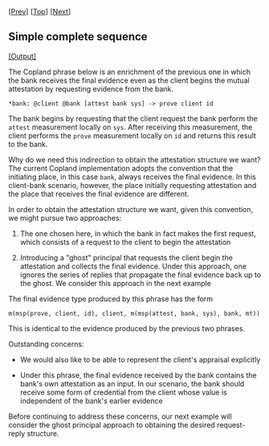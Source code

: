 \[[Prev](cb_sq.md)\] \[[Top](../mutual.md)\] \[[Next](./gcb_sq.md)\]

## Simple complete sequence

<a href="bcb_sq.xhtml" target="_blank">[Output]</a>

The Copland phrase below is an enrichment of the previous one in which
the bank receives the final evidence even as the client begins the
mutual attestation by requesting evidence from the bank.

```
*bank: @client @bank [attest bank sys] -> prove client id
```

The bank begins by requesting that the client request the bank perform
the `attest` measurement locally on `sys`.  After receiving this
measurement, the client performs the `prove` measurement locally on
`id` and returns this result to the bank.

Why do we need this indirection to obtain the attestation structure we
want?  The current Copland implementation adopts the convention that
the initiating place, in this case `bank`, always receives the final
evidence.  In this client-bank scenario, however, the place initially
requesting attestation and the place that receives the final evidence
are different.

In order to obtain the attestation structure we want, given this
convention, we might pursue two approaches:

1. The one chosen here, in which the bank in fact makes the first
request, which consists of a request to the client to begin the
attestation

2. Introducing a "ghost" principal that requests the client begin the
attestation and collects the final evidence.  Under this approach, one
ignores the series of replies that propagate the final evidence back
up to the ghost.  We consider this approach in the next example

The final evidence type produced by this phrase has the form

    m(msp(prove, client, id), client, m(msp(attest, bank, sys), bank, mt))
    
This is identical to the evidence produced by the previous two phrases.

Outstanding concerns:

* We would also like to be able to represent the client's appraisal
  explicitly

* Under this phrase, the final evidence received by the bank contains
  the bank's own attestation as an input. In our scenario, the bank
  should receive some form of credential from the client whose value
  is independent of the bank's earlier evidence

Before continuing to address these concerns, our next example will
consider the ghost principal approach to obtaining the desired
request-reply structure.
